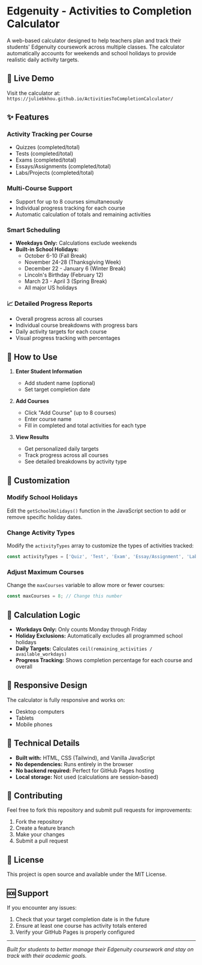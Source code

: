 # Edgenuity - Activities to Completion Calculator
A web-based calculator designed to help teachers plan and track their students' Edgenuity coursework across multiple classes. The calculator automatically accounts for weekends and school holidays to provide realistic daily activity targets.

## 🚀 Live Demo

Visit the calculator at: `https://juliebkhou.github.io/ActivitiesToCompletionCalculator/`

## ✨ Features

### Activity Tracking per Course
  - Quizzes (completed/total)
  - Tests (completed/total)
  - Exams (completed/total)
  - Essays/Assignments (completed/total)
  - Labs/Projects (completed/total)

### Multi-Course Support
- Support for up to 8 courses simultaneously
- Individual progress tracking for each course
- Automatic calculation of totals and remaining activities

### Smart Scheduling
- **Weekdays Only:** Calculations exclude weekends
- **Built-in School Holidays:**
  - October 6-10 (Fall Break)
  - November 24-28 (Thanksgiving Week)
  - December 22 - January 6 (Winter Break)
  - Lincoln's Birthday (February 12)
  - March 23 - April 3 (Spring Break)
  - All major US holidays

### 📈 Detailed Progress Reports
- Overall progress across all courses
- Individual course breakdowns with progress bars
- Daily activity targets for each course
- Visual progress tracking with percentages

## 🎯 How to Use

1. **Enter Student Information**
   - Add student name (optional)
   - Set target completion date

2. **Add Courses**
   - Click "Add Course" (up to 8 courses)
   - Enter course name
   - Fill in completed and total activities for each type

3. **View Results**
   - Get personalized daily targets
   - Track progress across all courses
   - See detailed breakdowns by activity type

## 🎨 Customization

### Modify School Holidays
Edit the `getSchoolHolidays()` function in the JavaScript section to add or remove specific holiday dates.

### Change Activity Types
Modify the `activityTypes` array to customize the types of activities tracked:
```javascript
const activityTypes = ['Quiz', 'Test', 'Exam', 'Essay/Assignment', 'Lab/Project'];
```

### Adjust Maximum Courses
Change the `maxCourses` variable to allow more or fewer courses:
```javascript
const maxCourses = 8; // Change this number
```

## 🧮 Calculation Logic

- **Workdays Only:** Only counts Monday through Friday
- **Holiday Exclusions:** Automatically excludes all programmed school holidays
- **Daily Targets:** Calculates `ceil(remaining_activities / available_workdays)`
- **Progress Tracking:** Shows completion percentage for each course and overall

## 📱 Responsive Design

The calculator is fully responsive and works on:
- Desktop computers
- Tablets
- Mobile phones

## 🔧 Technical Details

- **Built with:** HTML, CSS (Tailwind), and Vanilla JavaScript
- **No dependencies:** Runs entirely in the browser
- **No backend required:** Perfect for GitHub Pages hosting
- **Local storage:** Not used (calculations are session-based)

## 🤝 Contributing

Feel free to fork this repository and submit pull requests for improvements:

1. Fork the repository
2. Create a feature branch
3. Make your changes
4. Submit a pull request

## 📄 License

This project is open source and available under the MIT License.

## 🆘 Support

If you encounter any issues:

1. Check that your target completion date is in the future
2. Ensure at least one course has activity totals entered
3. Verify your GitHub Pages is properly configured

---

*Built for students to better manage their Edgenuity coursework and stay on track with their academic goals.*
